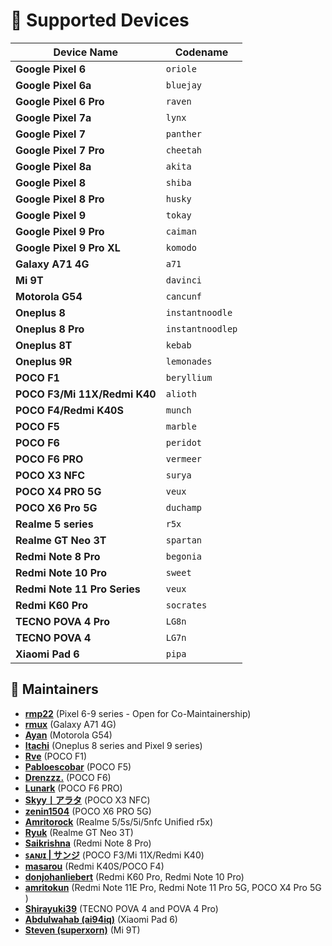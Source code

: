 # 📱 Supported Devices  

| Device Name                | Codename     |
|----------------------------|--------------|
| **Google Pixel 6**         | `oriole`     |
| **Google Pixel 6a**        | `bluejay`    |
| **Google Pixel 6 Pro**     | `raven`      |
| **Google Pixel 7a**        | `lynx`       |
| **Google Pixel 7**         | `panther`    |
| **Google Pixel 7 Pro**     | `cheetah`    |
| **Google Pixel 8a**        | `akita`      |
| **Google Pixel 8**         | `shiba`      |
| **Google Pixel 8 Pro**     | `husky`      |
| **Google Pixel 9**         | `tokay`      |
| **Google Pixel 9 Pro**     | `caiman`     |
| **Google Pixel 9 Pro XL**  | `komodo`     |
| **Galaxy A71 4G**          | `a71`        |
| **Mi 9T**                  | `davinci`    |
| **Motorola G54**           | `cancunf`    |
| **Oneplus 8**              | `instantnoodle`|
| **Oneplus 8 Pro**          | `instantnoodlep`|
| **Oneplus 8T**             | `kebab`      |
| **Oneplus 9R**             | `lemonades`  |
| **POCO F1**                | `beryllium`  |
| **POCO F3/Mi 11X/Redmi K40**         | `alioth`     |
| **POCO F4/Redmi K40S**     | `munch`     |
| **POCO F5**                | `marble`     |
| **POCO F6**                | `peridot`    |
| **POCO F6 PRO**            | `vermeer`    |
| **POCO X3 NFC**            | `surya`      |
| **POCO X4 PRO 5G**         | `veux`       |
| **POCO X6 Pro 5G**         | `duchamp`    |
| **Realme 5 series**        | `r5x`        |
| **Realme GT Neo 3T**       | `spartan`    |
| **Redmi Note 8 Pro**       | `begonia`    |
| **Redmi Note 10 Pro**      | `sweet`      |
| **Redmi Note 11 Pro Series**     | `veux`       |
| **Redmi K60 Pro**          | `socrates`   |
| **TECNO POVA 4 Pro**       | `LG8n`       |
| **TECNO POVA 4**           | `LG7n`       |
| **Xiaomi Pad 6**           | `pipa`       |

## 👤 Maintainers  
- **[rmp22](https://github.com/rmp22)** (Pixel 6-9 series - Open for Co-Maintainership)
- **[rmux](https://github.com/rmuxnet)** (Galaxy A71 4G)
- **[Ayan](https://github.com/not-ayan)** (Motorola G54)
- **[Itachi](https://github.com/manidweep)** (Oneplus 8 series and Pixel 9 series)
- **[Rve](https://github.com/Rve27)** (POCO F1)
- **[Pabloescobar](https://github.com/pabloescobar-reborn)** (POCO F5)
- **[Drenzzz.](https://github.com/Drenzzz)** (POCO F6)
- **[Lunark](https://github.com/ByteWave1014)** (POCO F6 PRO)
- **[Skyy丨アラタ](https://github.com/HinohArata)** (POCO X3 NFC)
- **[zenin1504](https://github.com/zenin1504)** (POCO X6 PRO 5G)
- **[Amritorock](https://github.com/Amritorock)** (Realme 5/5s/5i/5nfc Unified r5x)
- **[Ryuk](https://github.com/ryukftw)** (Realme GT Neo 3T)
- **[Saikrishna](https://github.com/saikrishna1504)** (Redmi Note 8 Pro)
- **[ꜱᴀɴᴊɪ | サンジ](https://github.com/Sanjivns)** (POCO F3/Mi 11X/Redmi K40)
- **[masarou](https://github.com/masarou92)** (Redmi K40S/POCO F4)
- **[donjohanliebert](https://github.com/donjohanliebert)** (Redmi K60 Pro, Redmi Note 10 Pro)
- **[amritokun](https://github.com/amritokun)** (Redmi Note 11E Pro, Redmi Note 11 Pro 5G, POCO X4 Pro 5G )
- **[Shirayuki39](https://github.com/Shirayuki39)** (TECNO POVA 4 and POVA 4 Pro)
- **[Abdulwahab (ai94iq)](https://github.com/ai94iq)** (Xiaomi Pad 6)
- **[Steven (superxorn)](https://github.com/superxorn)** (Mi 9T)

